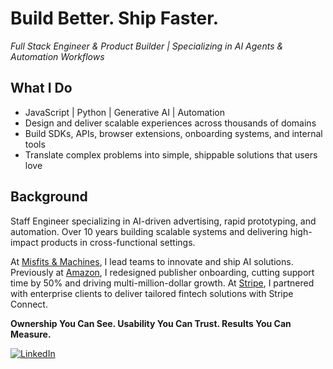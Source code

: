 # Build Better. Ship Faster.

_Full Stack Engineer & Product Builder | Specializing in AI Agents & Automation Workflows_

## What I Do 
- JavaScript | Python | Generative AI | Automation
- Design and deliver scalable experiences across thousands of domains  
- Build SDKs, APIs, browser extensions, onboarding systems, and internal tools  
- Translate complex problems into simple, shippable solutions that users love

## Background
Staff Engineer specializing in AI-driven advertising, rapid prototyping, and automation. Over 10 years building scalable systems and delivering high-impact products in cross-functional settings.

At [Misfits & Machines](https://misfitsandmachines.com), I lead teams to innovate and ship AI solutions. Previously at [Amazon](https://amazon.com), I redesigned publisher onboarding, cutting support time by 50% and driving multi-million-dollar growth. At [Stripe](https://stripe.com), I partnered with enterprise clients to deliver tailored fintech solutions with Stripe Connect.

**Ownership You Can See. Usability You Can Trust. Results You Can Measure.**

[![LinkedIn](https://custom-icon-badges.demolab.com/badge/LinkedIn-0A66C2?logo=linkedin-white&logoColor=fff)](https://www.linkedin.com/in/jcottam/)
